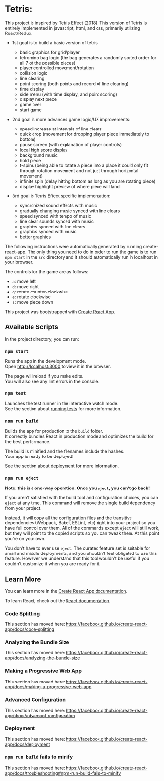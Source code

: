 
# Tetris:

This project is inspired by Tetris Effect (2018). This version of Tetris is entirely implemented in javascript, html, and css, primarily utilizing React/Redux.

- 1st goal is to build a basic version of tetris:
  - basic graphics for grid/player
  - tetromino bag logic (the bag generates a randomly sorted order for all 7 of the possible pieces)
  - player controlled movement/rotation
  - collision logic
  - line clearing
  - point scoring (both points and record of line clearing)
  - time display
  - side menu (with time display, and point scoring)
  - display next piece
  - game over
  - start game

- 2nd goal is more advanced game logic/UX improvements:
  - speed increase at intervals of line clears
  - quick drop (movement for dropping player piece immediately to bottom)
  - pause screen (with explanation of player controls)
  - local high score display
  - background music
  - hold piece
  - t-spins (being able to rotate a piece into a place it could only fit through rotation movement and not just through horizontal movement)
  - infinite spin (delay hitting bottom as long as you are rotating piece)
  - display highlight preview of where piece will land

- 3rd goal is Tetris Effect specific implementation:
  - syncronized sound effects with music
  - gradually changing music synced with line clears
  - speed synced with tempo of music
  - line clear sounds synced with music
  - graphics synced with line clears
  - graphics synced with music
  - better graphics


The following instructions were automatically generated by running create-react-app. The only thing you need to do in order to run the game is to run `npm start` in the `src` directory and it should automatically run in localhost in your browser.

The controls for the game are as follows:
- `a`: move left
- `d`: move right
- `q`: rotate counter-clockwise
- `e`: rotate clockwise
- `s`: move piece down

This project was bootstrapped with [Create React App](https://github.com/facebook/create-react-app).

## Available Scripts

In the project directory, you can run:

### `npm start`

Runs the app in the development mode.<br>
Open [http://localhost:3000](http://localhost:3000) to view it in the browser.

The page will reload if you make edits.<br>
You will also see any lint errors in the console.

### `npm test`

Launches the test runner in the interactive watch mode.<br>
See the section about [running tests](https://facebook.github.io/create-react-app/docs/running-tests) for more information.

### `npm run build`

Builds the app for production to the `build` folder.<br>
It correctly bundles React in production mode and optimizes the build for the best performance.

The build is minified and the filenames include the hashes.<br>
Your app is ready to be deployed!

See the section about [deployment](https://facebook.github.io/create-react-app/docs/deployment) for more information.

### `npm run eject`

**Note: this is a one-way operation. Once you `eject`, you can’t go back!**

If you aren’t satisfied with the build tool and configuration choices, you can `eject` at any time. This command will remove the single build dependency from your project.

Instead, it will copy all the configuration files and the transitive dependencies (Webpack, Babel, ESLint, etc) right into your project so you have full control over them. All of the commands except `eject` will still work, but they will point to the copied scripts so you can tweak them. At this point you’re on your own.

You don’t have to ever use `eject`. The curated feature set is suitable for small and middle deployments, and you shouldn’t feel obligated to use this feature. However we understand that this tool wouldn’t be useful if you couldn’t customize it when you are ready for it.

## Learn More

You can learn more in the [Create React App documentation](https://facebook.github.io/create-react-app/docs/getting-started).

To learn React, check out the [React documentation](https://reactjs.org/).

### Code Splitting

This section has moved here: https://facebook.github.io/create-react-app/docs/code-splitting

### Analyzing the Bundle Size

This section has moved here: https://facebook.github.io/create-react-app/docs/analyzing-the-bundle-size

### Making a Progressive Web App

This section has moved here: https://facebook.github.io/create-react-app/docs/making-a-progressive-web-app

### Advanced Configuration

This section has moved here: https://facebook.github.io/create-react-app/docs/advanced-configuration

### Deployment

This section has moved here: https://facebook.github.io/create-react-app/docs/deployment

### `npm run build` fails to minify

This section has moved here: https://facebook.github.io/create-react-app/docs/troubleshooting#npm-run-build-fails-to-minify




